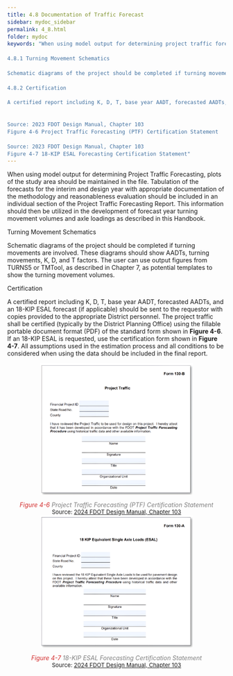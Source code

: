 ```yaml
---
title: 4.8 Documentation of Traffic Forecast
sidebar: mydoc_sidebar
permalink: 4_8.html
folder: mydoc
keywords: "When using model output for determining project traffic forecasting, plots of the study area should be maintained in the file. Tabulation of the forecasts for the interim and design year with appropriate documentation of the methodology and reasonableness evaluation should be included in an individual section of the Project Traffic Forecasting Report. This information should then be utilized in the development of forecast year turning movement volumes and axle loadings as described in this Handbook.

4.8.1 Turning Movement Schematics

Schematic diagrams of the project should be completed if turning movements are involved. These diagrams should show AADTs, turning movements, K, D, and T factors. The user can use output figures from TURNS5 or TMTool as described in Chapter 7 as potential templates to show the turning movement volumes.

4.8.2 Certification

A certified report including K, D, T, base year AADT, forecasted AADTs, and an 18-KIP ESAL forecast (if applicable) should be sent to the requestor with copies sent to the appropriate district personnel. The project traffic shall be certified using the fillable portable document format (PDF) of the standard forms shown in Figure 4-6. If an 18-KIP ESAL is requested, use the certification form shown in Figure 4-7. All assumptions used in the estimation process and all the conditions to be considered when using the data should be included in the final report.


Source: 2023 FDOT Design Manual, Chapter 103
Figure 4-6 Project Traffic Forecasting (PTF) Certification Statement

Source: 2023 FDOT Design Manual, Chapter 103
Figure 4-7 18-KIP ESAL Forecasting Certification Statement"
---
```


<style>
  div{text-align: justify}
</style>

When using model output for determining Project Traffic Forecasting, plots of the study area
should be maintained in the file. Tabulation of the forecasts for the interim and design year
with appropriate documentation of the methodology and reasonableness evaluation should be
included in an individual section of the Project Traffic Forecasting Report. This information should
then be utilized in the development of forecast year turning movement volumes and axle loadings
as described in this Handbook.

<span class="subtitle-3" data-chapter="4.8">Turning Movement Schematics</span>

Schematic diagrams of the project should be completed if turning movements are involved. These
diagrams should show AADTs, turning movements, K, D, and T factors. The user can use output
figures from TURNS5 or TMTool, as described in Chapter 7, as potential templates to show the
turning movement volumes.

<span class="subtitle-3" data-chapter="4.8">Certification</span>

A certified report including K, D, T, base year AADT, forecasted AADTs, and an 18-KIP ESAL forecast
(if applicable) should be sent to the requestor with copies provided to the appropriate District
personnel. The project traffic shall be certified (typically by the District Planning Office) using the
fillable portable document format (PDF) of the standard form shown in <b>Figure 4-6</b>. If an 18-KIP
ESAL is requested, use the certification form shown in <b>Figure 4-7</b>. All assumptions used in the
estimation process and all conditions to be considered when using the data should be included in
the final report.


<center>
<img src="images/fig4_6.png" style="max-width: 70%; text-align:center; margin-bottom: 0.5rem" >
</center>

<div style="text-align:center; color:grey; margin-bottom: 0rem; margin-top: 0.2rem"><i><span style="color:#d32f2f;">Figure 4-6</span> Project Traffic Forecasting (PTF) Certification Statement</i></div> 
<div style="font-size:13px; text-align:center">Source: <a href="https://fdotwww.blob.core.windows.net/sitefinity/docs/default-source/roadway/fdm/2024/2024fdm103forms.pdf" target="_blank">2024 FDOT Design Manual, Chapter 103</a></div>


<center>
<img src="images/fig4_7.png" style="max-width: 70%; text-align:center; margin-bottom: 0.5rem" >
</center>

<div style="text-align:center; color:grey; margin-bottom: 0rem; margin-top: 0.2rem"><i><span style="color:#d32f2f;">Figure 4-7</span> 18-KIP ESAL Forecasting Certification Statement</i></div> 
<div style="font-size:13px; text-align:center">Source: <a href="https://fdotwww.blob.core.windows.net/sitefinity/docs/default-source/roadway/fdm/2024/2024fdm103forms.pdf" target="_blank">2024 FDOT Design Manual, Chapter 103</a></div>














